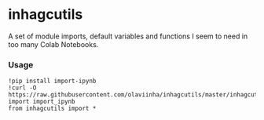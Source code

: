 # inhagcutils
A set of module imports, default variables and functions I seem to need in too many Colab Notebooks.

### Usage
```
!pip install import-ipynb
!curl -O https://raw.githubusercontent.com/olaviinha/inhagcutils/master/inhagcutils.ipynb
import import_ipynb
from inhagcutils import *
```
